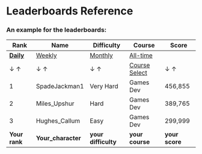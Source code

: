 # Leaderboards Reference

### An example for the leaderboards:

Rank | Name | Difficulty | Course | Score
------------- | ------------- | ------------- | ------------- | -------------
**[Daily]()** | [Weekly]() | [Monthly]() | [All-time]()
↓ ↑ | ↓ ↑  | ↓ ↑ | [Course Select]() | ↓ ↑
1 | SpadeJackman1 | Very Hard | Games Dev | 456,855
2 | Miles_Upshur | Hard | Games Dev | 389,765
3 | Hughes_Callum | Easy | Games Dev | 299,999
**Your rank** | **Your_character** | **your difficulty** | **your course** | **your score**
